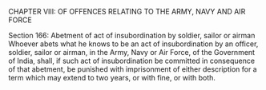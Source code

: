 CHAPTER VIII: OF OFFENCES RELATING TO THE ARMY, NAVY AND AIR FORCE

Section 166: Abetment of act of insubordination by soldier, sailor or airman
Whoever abets what he knows to be an act of insubordination by an officer, soldier, sailor or airman, in the Army, Navy or Air Force, of the Government of India, shall, if such act of insubordination be committed in consequence of that abetment, be punished with imprisonment of either description for a term which may extend to two years, or with fine, or with both.

